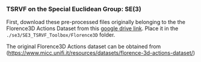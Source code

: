 ### TSRVF on the Special Euclidean Group: SE(3)
First, download these pre-processed files originally belonging to the the Florence3D Actions Dataset from this [google drive link](https://drive.google.com/drive/folders/0B0m5dC6kI_19UzA1MllKX3R3ZkU?usp=sharing). Place it in the `./se3/SE3_TSRVF_Toolbox/Florence3D` folder.

The original Florence3D Actions dataset can be obtained from (https://www.micc.unifi.it/resources/datasets/florence-3d-actions-dataset/)

